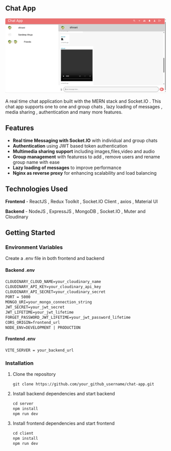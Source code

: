 ## Chat App

![alt text](client/src/assets/main_page.png)

A real time chat application built with the MERN stack and Socket.IO . This chat app supports one to one and group chats , lazy loading of messages , media sharing , authentication and many more features.

## Features 

- **Real time Messaging with Socket.IO** with individual and group chats 
- **Authentication** using JWT based token authentication
- **Multimedia sharing support** including images,files,video and audio
- **Group management** with featuress to add , remove users and rename group name with ease 
- **Lazy loading of messages** to improve performance 
- **Nginx as reverse proxy** for enhancing scalability and load balancing

## Technologies Used

**Frontend** - ReactJS , Redux Toolkit , Socket.IO Client , axios , Material UI

**Backend** - NodeJS , ExpressJS , MongoDB , Socket.IO , Muter and Cloudinary  

## Getting Started

### Environment Variables

Create a .env file in both frontend and backend

#### Backend .env 

   ```
   CLOUDINARY_CLOUD_NAME=your_cloudinary_name
   CLOUDINARY_API_KEY=your_cloudinary_api_key
   CLOUDINARY_API_SECRET=your_cloudinary_secret
   PORT = 5000
   MONGO_URI=your_mongo_connection_string
   JWT_SECRET=your_jwt_secret
   JWT_LIFETIME=your_jwt_lifetime
   FORGET_PASSWORD_JWT_LIFETIME=your_jwt_password_lifetime
   CORS_ORIGIN=frontend_url
   NODE_ENV=DEVELOPMENT | PRODUCTION
   ```

#### Frontend .env 

   ```
   VITE_SERVER = your_backend_url
   ```

### Installation

1. Clone the repository
   ```
   git clone https://github.com/your_github_username/chat-app.git
   ```

2. Install backend dependencies and start backend

   ```
   cd server
   npm install
   npm run dev
   ```

3. Install frontend dependencies and start frontend

   ```
   cd client
   npm install
   npm run dev
   ```




